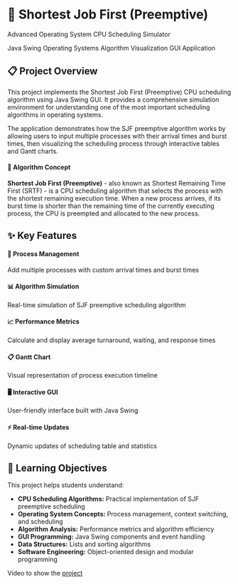<!DOCTYPE html>
<html lang="en">
<body>
    <div class="header">
        <h1>🚀 Shortest Job First (Preemptive)</h1>
        <p>Advanced Operating System CPU Scheduling Simulator</p>
        <div class="tech-stack">
            <span class="tech-badge">Java Swing</span>
            <span class="tech-badge">Operating Systems</span>
            <span class="tech-badge">Algorithm Visualization</span>
            <span class="tech-badge">GUI Application</span>
        </div>
    </div>
    <div class="section">
        <h2>📋 Project Overview</h2>
        <p>This project implements the <span class="highlight">Shortest Job First (Preemptive)</span> CPU scheduling algorithm using Java Swing GUI. It provides a comprehensive simulation environment for understanding one of the most important scheduling algorithms in operating systems.</p>
        <p>The application demonstrates how the SJF preemptive algorithm works by allowing users to input multiple processes with their arrival times and burst times, then visualizing the scheduling process through interactive tables and Gantt charts.</p>
        <div class="algorithm-box">
            <h4>🧠 Algorithm Concept</h4>
            <p><strong>Shortest Job First (Preemptive)</strong> - also known as Shortest Remaining Time First (SRTF) - is a CPU scheduling algorithm that selects the process with the shortest remaining execution time. When a new process arrives, if its burst time is shorter than the remaining time of the currently executing process, the CPU is preempted and allocated to the new process.</p>
        </div>
    </div>
    <div class="section">
        <h2>✨ Key Features</h2>
        <div class="features-grid">
            <div class="feature-card">
                <h4>🎯 Process Management</h4>
                <p>Add multiple processes with custom arrival times and burst times</p>
            </div>
            <div class="feature-card">
                <h4>📊 Algorithm Simulation</h4>
                <p>Real-time simulation of SJF preemptive scheduling algorithm</p>
            </div>
            <div class="feature-card">
                <h4>📈 Performance Metrics</h4>
                <p>Calculate and display average turnaround, waiting, and response times</p>
            </div>
            <div class="feature-card">
                <h4>📋 Gantt Chart</h4>
                <p>Visual representation of process execution timeline</p>
            </div>
            <div class="feature-card">
                <h4>🖥️ Interactive GUI</h4>
                <p>User-friendly interface built with Java Swing</p>
            </div>
            <div class="feature-card">
                <h4>⚡ Real-time Updates</h4>
                <p>Dynamic updates of scheduling table and statistics</p>
            </div>
        </div>
    </div>
    <div class="section">
        <h2>🎯 Learning Objectives</h2>
        <p>This project helps students understand:</p>
        <ul>
            <li><strong>CPU Scheduling Algorithms:</strong> Practical implementation of SJF preemptive scheduling</li>
            <li><strong>Operating System Concepts:</strong> Process management, context switching, and scheduling</li>
            <li><strong>Algorithm Analysis:</strong> Performance metrics and algorithm efficiency</li>
            <li><strong>GUI Programming:</strong> Java Swing components and event handling</li>
            <li><strong>Data Structures:</strong> Lists and sorting algorithms</li>
            <li><strong>Software Engineering:</strong> Object-oriented design and modular programming</li>
        </ul>
    </div>
    <P>Video to show the <a href="https://drive.google.com/file/d/16h_bFTSEj0zV-B9-Sg5GdRsiTQg64_yy/view?usp=sharing">project</a></P>
</body>
</html>
